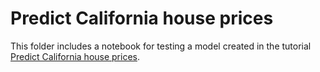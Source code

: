 # Predict California house prices

This folder includes a notebook for testing a model created in the tutorial [Predict California house prices](https://peltarion.com/knowledge-center/tutorials/predict-california-house-prices).